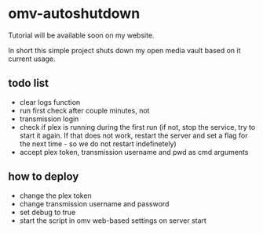 # omv-autoshutdown

Tutorial will be available soon on my website. 

In short this simple project shuts down my open media vault based on it current usage.


## todo list
- clear logs function
- run first check after couple minutes, not 
- transmission login
- check if plex is running during the first run (if not, stop the service, try to start it again. If that does not work, restart the server and set a flag for the next time - so we do not restart indefinetely)
- accept plex token, transmission username and pwd as cmd arguments

## how to deploy
- change the plex token
- change transmission username and password
- set debug to true
- start the script in omv web-based settings on server start